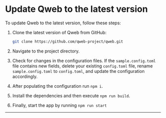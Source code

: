 # Update Qweb to the latest version

To update Qweb to the latest version, follow these steps:

1. Clone the latest version of Qweb from GitHub:

   ```bash
   git clone https://github.com/qweb-project/qweb.git
   ```

2. Navigate to the project directory.

3. Check for changes in the configuration files. If the `sample.config.toml` file contains new fields, delete your existing `config.toml` file, rename `sample.config.toml` to `config.toml`, and update the configuration accordingly.
4. After populating the configuration run `npm i`.
5. Install the dependencies and then execute `npm run build`.
6. Finally, start the app by running `npm run start`

---
